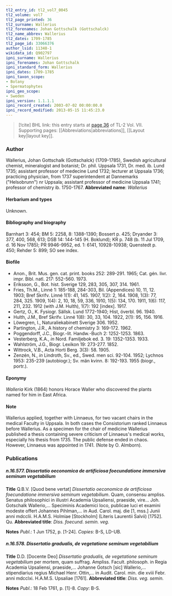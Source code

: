 ```yaml
---
tl2_entry_id: tl2_vol7_0045
tl2_volume: vol7
tl2_page_printed: 36
tl2_surname: Wallerius
tl2_forenames: Johan Gottschalk (Gottschalck)
tl2_name_abbrev: Wallerius
tl2_dates: 1709-1785
tl2_page_id: 33066376
author_lsid: 11348-1
wikidata_id: Q902797
ipni_surname: Wallerius
ipni_forenames: Johan Gottschalk
ipni_standard_form: Wallerius
ipni_dates: 1709-1785
ipni_taxon_scope: 
- Botany
- Spermatophytes
ipni_geo_scope: 
- Sweden
ipni_version: 1.1.1.1
ipni_record_created: 2003-07-02 00:00:00.0
ipni_record_modified: 2013-05-15 11:45:23.0
---
```



> [!cite] BHL link: this entry starts at [page 36](https://www.biodiversitylibrary.org/page/33066376) of TL-2 Vol. VII.
> Supporting pages: [[Abbreviations|abbreviations]], [[Layout key|layout key]].

### Author

Wallerius, Johan Gottschalk (Gottschalck) (1709-1785), Swedish agricultural chemist, mineralogist and botanist; Dr. phil. Uppsala 1731, Dr. med. ib. Lund 1735; assistant professor of medecine Lund 1732; lecturer at Uppsala 1736; practicing physician, from 1737 superintendent at Dannemarks ("Helsobrunn") nr Uppsala; assistant professor of medicine Uppsala 1741; professor of chemistry ib. 1750-1767. 
**Abbreviated name**: *Wallerius*

#### Herbarium and types

Unknown.

#### Bibliography and biography

Barnhart 3: 454; BM 5: 2258, 8: 1388-1390; Bossert p. 425; Dryander 3: 377, 400, 568, 613; DSB 14: 144-145 (H. Boklund); KR p. 748 (b. 11 Jul 1709, d. 16 Nov 1785); PR 9946-9952, ed. 1: 6141, 10928-10938; Quenstedt p. 450; Rehder 5: 899; SO see index.

#### Biofile

- Anon., Brit. Mus. gen. cat. print. books 252: 289-291. 1965; Cat. gén. livr. impr. Bibl. natl. 217: 552-560. 1973.
- Eriksson, G., Bot. hist. Sverige 129, 283, 305, 307, 314. 1961.
- Fries, Th.M., Linné 1: 185-188, 284-303, Bil. (Appendices) 10, 11, 12. 1903; Bref Skrifv. Linné 1(1): 41, 145. 1907, 1(2): 2, 164. 1908, 1(3): 77, 284, 325. 1909, 1(4): 2, 10, 18, 59, 336, 1910, 1(5): 134, 170. 1911, 1(6): 117, 211, 232. 1912 (with J.M. Hulth), 1(7): 192 \[index\]. 1917.
- Gertz, O., K. Fysiogr. Sällsk. Lund 1772-1940; Hist, överbl. 96. 1940.
- Hulth, J.M., Bref Skrifv. Linné 1(8): 30, 33, 104. 1922, 2(1): 95, 156. 1916.
- Löwegren, I., Naturaliekabinett Sverige 306. 1952.
- Partington, J.R., A history of chemistry 3: 169-172. 1962.
- Poggendorff, J.C., Biogr.-lit. Handw.-Buch 2: 1252-1253. 1863.
- Vesterberg, K.A., *in* Nord. Familjebok ed. 3. 19: 1352-1353. 1933.
- Wahlström, J.G., Biogr. Lexikon 19: 273-277. 1852.
- Wittrock, V.B., Acta Horti Berg. 3(3): 58. 1905.
- Zenzén, N., *in* Lindroth, Sv., ed., Swed. men sci. 92-104. 1952; Lychnos 1953: 235-239 (autobiogr.); Sv. män kvinn. 8: 192-193. 1955 (biogr., portr.).

#### Eponymy

*Walleria* Kirk (1864) honors Horace Waller who discovered the plants named for him in East Africa.

#### Note

Wallerius applied, together with Linnaeus, for two vacant chairs in the medical Faculty in Uppsala. In both cases the Consistorium ranked Linnaeus before Wallerius. As a specimen for the chair of medicine Wallerius published a thesis containing severe criticism of Linnaeus's medical works, especially his thesis from 1735. The public defense ended in chaos. However, Linnaeus was appointed in 1741. (Note by O. Almborn).

### Publications

##### n.16.577. Dissertatio oeconomica de artificiosa foecundatione immersiva seminum vegetabilium

**Title**
Q.B.V. \[Quod bene vertat\] *Dissertatio oeconomica de artificiosa foecundatione immersiva seminum vegetabilium*. Quam, consensu ampliss. Senatus philosophici in illustri Academia Upsaliensi, praeside, vire... Joh. Gotschalk Wallerio,... Speciminis Academici loco, publicae luci et examini modeste offert Johannes Pihlman,... in Aud. Carol. maj. die \[1, mss.\] Junii anni mdcclii. H.A.M.S. Holmiae \[Stockholm\] (Literis Laurentii Salvii) \[1752\]. Qu.
**Abbreviated title**: *Diss. foecund. semin. veg.*

**Notes**
*Publ*.: 1 Jun 1752, p. \[1-24\]. *Copies*: B-S, LD-UB.

##### n.16.578. Dissertatio gradualis, de vegetatione seminum vegetabilium

**Title**
D.D. \[Docente Deo\] *Dissertatio gradualis, de vegetatione seminum vegetabilium* per mortem, quam suffrag. Ampliss. Facult. philosoph. in Regia Academia Upsaliensi, praeside,... Johanne Gotsch \[sic\] Wallerio,... stipendiarius regius Michael Henr. Ottin,... in Audit. Carol. min. die xviii Febr. anni mdcclxi. H.A.M.S. Upsaliae \[1761\].
**Abbreviated title**: *Diss. veg. semin.*

**Notes**
*Publ*.: 18 Feb 1761, p. \[1\]-8. *Copy*: B-S.

